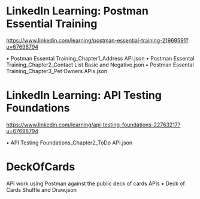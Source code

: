 # LinkedIn Learning: Postman Essential Training 
https://www.linkedin.com/learning/postman-essential-training-21969591?u=67698794

•	Postman Essental Training_Chapter1_Address API.json
•	Postman Essental Training_Chapter2_Contact List Basic and Negative.json
•	Postman Essental Training_Chapter3_Pet Owners APIs.json

# LinkedIn Learning: API Testing Foundations 
https://www.linkedin.com/learning/api-testing-foundations-22763217?u=67698794

•	API Testing Foundations_Chapter2_ToDo API.json

# DeckOfCards
API work using Postman against the public deck of cards APIs
•	Deck of Cards Shuffle and Draw.json

